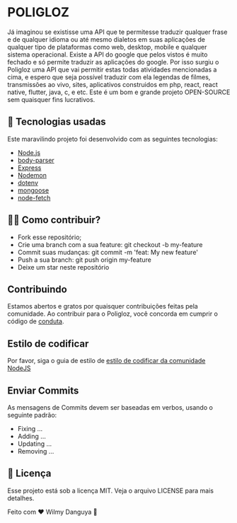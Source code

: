 # POLIGLOZ


Já imaginou se existisse uma API que te permitesse traduzir qualquer frase e de qualquer idioma ou até mesmo dialetos em suas
aplicações de qualquer tipo de plataformas como web, desktop, mobile e qualquer sistema operacional.
Existe a API do google que pelos vistos é muito fechado e só permite traduzir as aplicações do google.
Por isso surgiu o Poligloz uma API que vai permitir estas todas atividades mencionadas a cima, e espero
que seja possível traduzir com ela legendas de filmes, transmissões ao vivo, sites, aplicativos construidos
em php, react, react native, flutter, java, c, e etc.
Este é um bom e grande projeto OPEN-SOURCE sem quaisquer fins lucrativos.


## 🚀 Tecnologias usadas
Este maravilindo projeto foi desenvolvido com as seguintes tecnologias:

- [Node.js](https://nodejs.org/en/)
- [body-parser](https://www.npmjs.com/package/body-parser)
- [Express](https://expressjs.com/pt-br/)
- [Nodemon](https://www.npmjs.com/package/nodemon)
- [dotenv](https://www.npmjs.com/package/dotenv)
- [mongoose](https://www.npmjs.com/package/mongoose)
- [node-fetch](https://www.npmjs.com/package/@hapi/joi)

## 🤼‍♂️ Como contribuir?

- Fork esse repositório;
- Crie uma branch com a sua feature: git checkout -b my-feature
- Commit suas mudanças: git commit -m 'feat: My new feature'
- Push a sua branch: git push origin my-feature
- Deixe um star neste repositório

## Contribuindo
Estamos abertos e gratos por quaisquer contribuições feitas pela comunidade. Ao contribuir para o Poligloz, você concorda em cumprir o código de [conduta](https://github.com/Danguya/Poligloz/blob/master/CODE_OF_CONDUCT.md).

## Estilo de codificar
Por favor, siga o guia de estilo de [estilo de codificar da comunidade NodeJS](https://github.com/felixge/node-style-guide) 

## Enviar Commits
As mensagens de Commits devem ser baseadas em verbos, usando o seguinte padrão:

- Fixing ...
- Adding ...
- Updating ...
- Removing ...

## 📝 Licença
Esse projeto está sob a licença MIT. Veja o arquivo LICENSE para mais detalhes.


Feito com ❤️ Wilmy Danguya 👋
